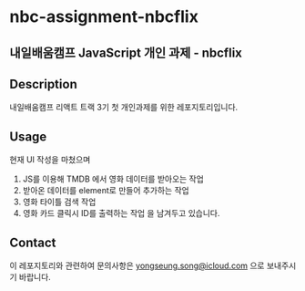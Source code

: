 # nbc-assignment-nbcflix

## 내일배움캠프 JavaScript 개인 과제 - nbcflix

## Description

내일배움캠프 리액트 트랙 3기 첫 개인과제를 위한 레포지토리입니다.

## Usage

현재 UI 작성을 마쳤으며

1. JS를 이용해 TMDB 에서 영화 데이터를 받아오는 작업
2. 받아온 데이터를 element로 만들어 추가하는 작업
3. 영화 타이틀 검색 작업
4. 영화 카드 클릭시 ID를 출력하는 작업
   을 남겨두고 있습니다.

## Contact

이 레포지토리와 관련하여 문의사항은
yongseung.song@icloud.com
으로 보내주시기 바랍니다.
